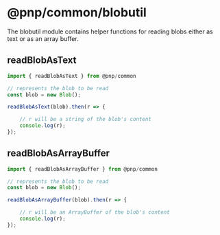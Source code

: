 # @pnp/common/blobutil

The blobutil module contains helper functions for reading blobs either as text or as an array buffer.

## readBlobAsText

```TypeScript
import { readBlobAsText } from @pnp/common

// represents the blob to be read
const blob = new Blob();

readBlobAsText(blob).then(r => {

    // r will be a string of the blob's content
    console.log(r);
});
```

## readBlobAsArrayBuffer

```TypeScript
import { readBlobAsArrayBuffer } from @pnp/common

// represents the blob to be read
const blob = new Blob();

readBlobAsArrayBuffer(blob).then(r => {

    // r will be an ArrayBuffer of the blob's content
    console.log(r);
});
```